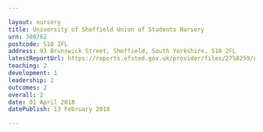 ```yaml
---

layout: nursery
title: University of Sheffield Union of Students Nursery
urn: 300762
postcode: S10 2FL
address: 93 Brunswick Street, Sheffield, South Yorkshire, S10 2FL
latestReportUrl: https://reports.ofsted.gov.uk/provider/files/2758259/urn/300762.pdf
teaching: 2
development: 1
leadership: 2
outcomes: 2
overall: 2
date: 01 April 2018 
datePublish: 13 February 2018

---
```

